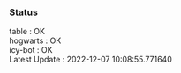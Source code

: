 ### Status


table : OK  
hogwarts : OK  
icy-bot : OK  
Latest Update : 2022-12-07 10:08:55.771640
